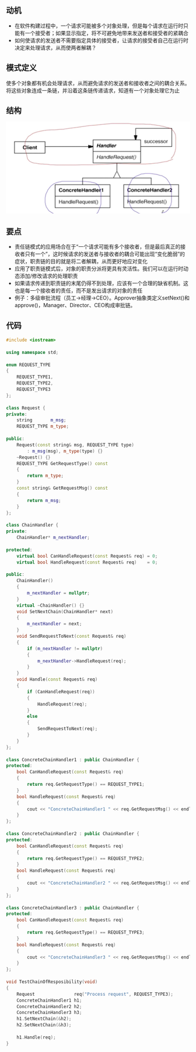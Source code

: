## 动机
- 在软件构建过程中，一个请求可能被多个对象处理，但是每个请求在运行时只能有一个接受者；如果显示指定，将不可避免地带来发送者和接受者的紧耦合
- 如何使请求的发送者不需要指定具体的接受者，让请求的接受者自己在运行时决定来处理请求，从而使两者解耦？

## 模式定义
使多个对象都有机会处理请求，从而避免请求的发送者和接收者之间的耦合关系。将这些对象连成一条链，并沿着这条链传递请求，知道有一个对象处理它为止

## 结构

![在这里插入图片描述](./pics/%E8%B4%A3%E4%BB%BB%E9%93%BE%E6%A8%A1%E5%BC%8F.jpeg)


## 要点
- 责任链模式的应用场合在于“一个请求可能有多个接收者，但是最后真正的接收者只有一个”，这时候请求的发送者与接收者的耦合可能出现“变化脆弱”的症状，职责链的目的就是将二者解耦，从而更好地应对变化
- 应用了职责链模式后，对象的职责分派将更具有灵活性。我们可以在运行时动态添加/修改请求的处理职责
- 如果请求传递到职责链的末尾仍得不到处理，应该有一个合理的缺省机制。这也是每一个接收者的责任，而不是发出请求的对象的责任
- 例子：多级审批流程（员工→经理→CEO）。Approver抽象类定义setNext()和approve()，Manager、Director、CEO构成审批链。

## 代码

```cpp
#include <iostream>

using namespace std;

enum REQUEST_TYPE
{
    REQUEST_TYPE1,
    REQUEST_TYPE2,
    REQUEST_TYPE3
};

class Request {
private:
    string       m_msg;
    REQUEST_TYPE m_type;

public:
    Request(const string& msg, REQUEST_TYPE type)
        : m_msg(msg), m_type(type) {}
    ~Request() {}
    REQUEST_TYPE GetRequestType() const
    {
        return m_type;
    }
    const string& GetRequestMsg() const
    {
        return m_msg;
    }
};

class ChainHandler {
private:
    ChainHandler* m_nextHandler;

protected:
    virtual bool CanHandleRequest(const Request& req) = 0;
    virtual bool HandleRequest(const Request& req)    = 0;

public:
    ChainHandler()
    {
        m_nextHandler = nullptr;
    }
    virtual ~ChainHandler() {}
    void SetNextChain(ChainHandler* next)
    {
        m_nextHandler = next;
    }
    void SendRequestToNext(const Request& req)
    {
        if (m_nextHandler != nullptr)
        {
            m_nextHandler->HandleRequest(req);
        }
    }
    void Handle(const Request& req)
    {
        if (CanHandleRequest(req))
        {
            HandleRequest(req);
        }
        else
        {
            SendRequestToNext(req);
        }
    }
};

class ConcreteChainHandler1 : public ChainHandler {
protected:
    bool CanHandleRequest(const Request& req)
    {
        return req.GetRequestType() == REQUEST_TYPE1;
    }
    bool HandleRequest(const Request& req)
    {
        cout << "ConcreteChainHandler1 " << req.GetRequestMsg() << endl;
    }
};

class ConcreteChainHandler2 : public ChainHandler {
protected:
    bool CanHandleRequest(const Request& req)
    {
        return req.GetRequestType() == REQUEST_TYPE2;
    }
    bool HandleRequest(const Request& req)
    {
        cout << "ConcreteChainHandler2 " << req.GetRequestMsg() << endl;
    }
};

class ConcreteChainHandler3 : public ChainHandler {
protected:
    bool CanHandleRequest(const Request& req)
    {
        return req.GetRequestType() == REQUEST_TYPE3;
    }
    bool HandleRequest(const Request& req)
    {
        cout << "ConcreteChainHandler3 " << req.GetRequestMsg() << endl;
    }
};

void TestChainOfResposibility(void)
{
    Request               req("Process request", REQUEST_TYPE3);
    ConcreteChainHandler1 h1;
    ConcreteChainHandler2 h2;
    ConcreteChainHandler3 h3;
    h1.SetNextChain(&h2);
    h2.SetNextChain(&h3);

    h1.Handle(req);
}
```